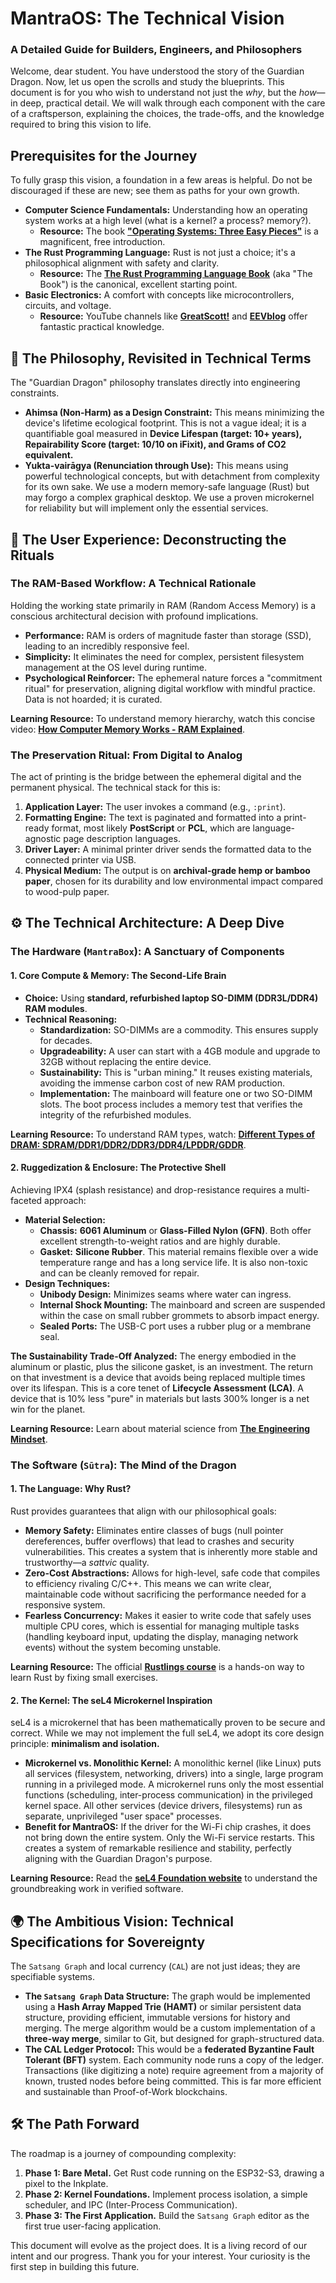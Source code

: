 # MantraOS: The Technical Vision

### A Detailed Guide for Builders, Engineers, and Philosophers

Welcome, dear student. You have understood the story of the Guardian Dragon. Now, let us open the scrolls and study the blueprints. This document is for you who wish to understand not just the *why*, but the *how*—in deep, practical detail. We will walk through each component with the care of a craftsperson, explaining the choices, the trade-offs, and the knowledge required to bring this vision to life.

## Prerequisites for the Journey

To fully grasp this vision, a foundation in a few areas is helpful. Do not be discouraged if these are new; see them as paths for your own growth.

*   **Computer Science Fundamentals:** Understanding how an operating system works at a high level (what is a kernel? a process? memory?).
    *   **Resource:** The book **["Operating Systems: Three Easy Pieces"](http://pages.cs.wisc.edu/~remzi/OSTEP/)** is a magnificent, free introduction.
*   **The Rust Programming Language:** Rust is not just a choice; it's a philosophical alignment with safety and clarity.
    *   **Resource:** The **[The Rust Programming Language Book](https://doc.rust-lang.org/book/)** (aka "The Book") is the canonical, excellent starting point.
*   **Basic Electronics:** A comfort with concepts like microcontrollers, circuits, and voltage.
    *   **Resource:** YouTube channels like **[GreatScott!](https://www.youtube.com/channel/UC6mIxFTvXkWQVEHPsEdflzQ)** and **[EEVblog](https://www.youtube.com/user/EEVblog)** offer fantastic practical knowledge.

## 🐉 The Philosophy, Revisited in Technical Terms

The "Guardian Dragon" philosophy translates directly into engineering constraints.

*   **Ahimsa (Non-Harm) as a Design Constraint:** This means minimizing the device's lifetime ecological footprint. This is not a vague ideal; it is a quantifiable goal measured in **Device Lifespan (target: 10+ years), Repairability Score (target: 10/10 on iFixit), and Grams of CO2 equivalent.**
*   **Yukta-vairāgya (Renunciation through Use):** This means using powerful technological concepts, but with detachment from complexity for its own sake. We use a modern memory-safe language (Rust) but may forgo a complex graphical desktop. We use a proven microkernel for reliability but will implement only the essential services.

## 🌱 The User Experience: Deconstructing the Rituals

### The RAM-Based Workflow: A Technical Rationale
Holding the working state primarily in RAM (Random Access Memory) is a conscious architectural decision with profound implications.
*   **Performance:** RAM is orders of magnitude faster than storage (SSD), leading to an incredibly responsive feel.
*   **Simplicity:** It eliminates the need for complex, persistent filesystem management at the OS level during runtime.
*   **Psychological Reinforcer:** The ephemeral nature forces a "commitment ritual" for preservation, aligning digital workflow with mindful practice. Data is not hoarded; it is curated.

**Learning Resource:** To understand memory hierarchy, watch this concise video: **[How Computer Memory Works - RAM Explained](https://www.youtube.com/watch?v=PVad0c2cljo)**.

### The Preservation Ritual: From Digital to Analog
The act of printing is the bridge between the ephemeral digital and the permanent physical. The technical stack for this is:
1.  **Application Layer:** The user invokes a command (e.g., `:print`).
2.  **Formatting Engine:** The text is paginated and formatted into a print-ready format, most likely **PostScript** or **PCL**, which are language-agnostic page description languages.
3.  **Driver Layer:** A minimal printer driver sends the formatted data to the connected printer via USB.
4.  **Physical Medium:** The output is on **archival-grade hemp or bamboo paper**, chosen for its durability and low environmental impact compared to wood-pulp paper.

## ⚙️ The Technical Architecture: A Deep Dive

### The Hardware (`MantraBox`): A Sanctuary of Components

#### 1. Core Compute & Memory: The Second-Life Brain
*   **Choice:** Using **standard, refurbished laptop SO-DIMM (DDR3L/DDR4) RAM modules**.
*   **Technical Reasoning:**
    *   **Standardization:** SO-DIMMs are a commodity. This ensures supply for decades.
    *   **Upgradeability:** A user can start with a 4GB module and upgrade to 32GB without replacing the entire device.
    *   **Sustainability:** This is "urban mining." It reuses existing materials, avoiding the immense carbon cost of new RAM production.
    *   **Implementation:** The mainboard will feature one or two SO-DIMM slots. The boot process includes a memory test that verifies the integrity of the refurbished modules.

**Learning Resource:** To understand RAM types, watch: **[Different Types of DRAM: SDRAM/DDR1/DDR2/DDR3/DDR4/LPDDR/GDDR](https://www.youtube.com/watch?v=Zm7uho8zJ38)**.

#### 2. Ruggedization & Enclosure: The Protective Shell
Achieving IPX4 (splash resistance) and drop-resistance requires a multi-faceted approach:
*   **Material Selection:**
    *   **Chassis:** **6061 Aluminum** or **Glass-Filled Nylon (GFN)**. Both offer excellent strength-to-weight ratios and are highly durable.
    *   **Gasket:** **Silicone Rubber**. This material remains flexible over a wide temperature range and has a long service life. It is also non-toxic and can be cleanly removed for repair.
*   **Design Techniques:**
    *   **Unibody Design:** Minimizes seams where water can ingress.
    *   **Internal Shock Mounting:** The mainboard and screen are suspended within the case on small rubber grommets to absorb impact energy.
    *   **Sealed Ports:** The USB-C port uses a rubber plug or a membrane seal.

**The Sustainability Trade-Off Analyzed:** The energy embodied in the aluminum or plastic, plus the silicone gasket, is an investment. The return on that investment is a device that avoids being replaced multiple times over its lifespan. This is a core tenet of **Lifecycle Assessment (LCA)**. A device that is 10% less "pure" in materials but lasts 300% longer is a net win for the planet.

**Learning Resource:** Learn about material science from **[The Engineering Mindset](https://www.youtube.com/channel/UCk0fGHsCEzGig-rSzkfCjMw)**.

### The Software (`Sūtra`): The Mind of the Dragon

#### 1. The Language: Why Rust?
Rust provides guarantees that align with our philosophical goals:
*   **Memory Safety:** Eliminates entire classes of bugs (null pointer dereferences, buffer overflows) that lead to crashes and security vulnerabilities. This creates a system that is inherently more stable and trustworthy—a *sattvic* quality.
*   **Zero-Cost Abstractions:** Allows for high-level, safe code that compiles to efficiency rivaling C/C++. This means we can write clear, maintainable code without sacrificing the performance needed for a responsive system.
*   **Fearless Concurrency:** Makes it easier to write code that safely uses multiple CPU cores, which is essential for managing multiple tasks (handling keyboard input, updating the display, managing network events) without the system becoming unstable.

**Learning Resource:** The official **[Rustlings course](https://github.com/rust-lang/rustlings)** is a hands-on way to learn Rust by fixing small exercises.

#### 2. The Kernel: The seL4 Microkernel Inspiration
seL4 is a microkernel that has been mathematically proven to be secure and correct. While we may not implement the full seL4, we adopt its core design principle: **minimalism and isolation.**
*   **Microkernel vs. Monolithic Kernel:** A monolithic kernel (like Linux) puts all services (filesystem, networking, drivers) into a single, large program running in a privileged mode. A microkernel runs only the most essential functions (scheduling, inter-process communication) in the privileged kernel space. All other services (device drivers, filesystems) run as separate, unprivileged "user space" processes.
*   **Benefit for MantraOS:** If the driver for the Wi-Fi chip crashes, it does not bring down the entire system. Only the Wi-Fi service restarts. This creates a system of remarkable resilience and stability, perfectly aligning with the Guardian Dragon's purpose.

**Learning Resource:** Read the **[seL4 Foundation website](https://sel4.systems/)** to understand the groundbreaking work in verified software.

## 🌍 The Ambitious Vision: Technical Specifications for Sovereignty

The `Satsang Graph` and local currency (`CAL`) are not just ideas; they are specifiable systems.

*   **The `Satsang Graph` Data Structure:** The graph would be implemented using a **Hash Array Mapped Trie (HAMT)** or similar persistent data structure, providing efficient, immutable versions for history and merging. The merge algorithm would be a custom implementation of a **three-way merge**, similar to Git, but designed for graph-structured data.
*   **The CAL Ledger Protocol:** This would be a **federated Byzantine Fault Tolerant (BFT)** system. Each community node runs a copy of the ledger. Transactions (like digitizing a note) require agreement from a majority of known, trusted nodes before being committed. This is far more efficient and sustainable than Proof-of-Work blockchains.

## 🛠️ The Path Forward

The roadmap is a journey of compounding complexity:
1.  **Phase 1: Bare Metal.** Get Rust code running on the ESP32-S3, drawing a pixel to the Inkplate.
2.  **Phase 2: Kernel Foundations.** Implement process isolation, a simple scheduler, and IPC (Inter-Process Communication).
3.  **Phase 3: The First Application.** Build the `Satsang Graph` editor as the first true user-facing application.

This document will evolve as the project does. It is a living record of our intent and our progress. Thank you for your interest. Your curiosity is the first step in building this future.
